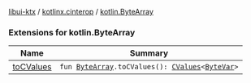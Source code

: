 [libui-ktx](../../index.md) / [kotlinx.cinterop](../index.md) / [kotlin.ByteArray](./index.md)

### Extensions for kotlin.ByteArray

| Name | Summary |
|---|---|
| [toCValues](to-c-values.md) | `fun `[`ByteArray`](https://kotlinlang.org/api/latest/jvm/stdlib/kotlin/-byte-array/index.html)`.toCValues(): `[`CValues`](../-c-values/index.md)`<`[`ByteVar`](../-byte-var.md)`>` |
